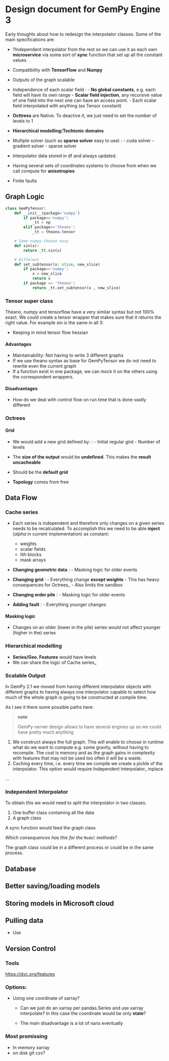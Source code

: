 Design document for GemPy Engine 3
==================================

Early thoughts about how to redesign the interpolator classes. Some of
the main specifications are:

-   ?Independent interpolator from the rest so we can use it as each own
    **microservice** via some sort of **sync** function that set up all
    the constant values
-   Compatibility with **TensorFlow** and **Numpy**
-   Outputs of the graph scalable
-   Independence of each scalar field
    :   -   **No global constants**, e.g. each field will have its own
            range
        -   **Scalar field injection**, any recursive value of one field
            into the next one can have an access point.
        -   Each scalar field interpolated with anything (as Tensor
            constant)

-   **Octtress** are Native. To deactive it, we just need to set the
    number of levels to 1
-   **Hierarchical modelling**/**Techtonic domains**

-   Multiple solver (such as **sparse solver** easy to use)
    :   -   cuda solver
        -   gradient solver
        -   sparse solver

-   Interpolator data stored in df and always updated.
-   Having several sets of coordinates systems to choose from when we
    call compute for **anisotropies**
-   Finite faults


## Graph Logic

``` python
class GemPyTensor:
    def __init__(package='numpy')
        if package=='numpy':
            _tt = np
        elif package=='theano':
            _tt = theano.tensor

    # Same numpy-theano easy
    def sin(x):
        return _tt.sin(x)

    # Different
    def set_subtensor(x: slice, new_slice)
        if package=='numpy':
            x = new_slice
            return x
        if package == 'theano':
            return _tt.set_subtensor(x , new_slice)
```



### Tensor super class

Theano, numpy and tensorflow have a very similar syntax but not 100%
exact. We could create a tensor wrapper that makes sure that it returns
the right value. For example sin is the same in all 3:


-   Keeping in mind tensor flow hessian

#### Advantages

-   Maintainability: Not having to write 3 different graphs
-   If we use theano syntax as base for GemPyTensor we do not need to
    rewrite even the current graph
-   If a function exist in one package, we can mock it on the others
    using the correspondent wrappers.

#### Disadvantages

-   How do we deal with control flow on run time that is done vastly
    different

### Octrees

#### Grid

-   We would add a new grid defined by:
    :   -   Initial regular gird
        -   Number of levels

-   The **size of the output** would be **undefined**. This makes the
    **result uncacheable**
-   Should be the **default grid**
-   **Topology** comes from free

Data Flow
---------

### Cache series

-   Each series is independent and therefore only changes on a given
    series needs to be recalculated. To accomplish this we need to be
    able **inject** (*alpha* in current implementation) as constant:
    -   weights
    -   scalar fields
    -   lith blocks
    -   mask arrays
-   **Changing geometric data**
    :   -   Masking logic for older events

-   **Changing grid**
    :   -   Everything change **except weights**
        -   This has heavy consequences for Octrees\_
        -   Also limits the sandbox

-   **Changing order pile**
    :   -   Masking logic for older events

-   **Adding fault**
    :   -   Everything younger changes

#### Masking logic

-   Changes on an older (lower in the pile) series would not affect
    younger (higher in the) series

### Hierarchical modelling

-   **Series/Geo. Features** would have levels
-   We can share the logic of Cache series\_

### Scalable Output

In GemPy 2.1 we moved from having different interpolator objects with
different graphs to having always one interpolator capable to select how
much of the whole graph is going to be constructed at compile time.

As I see it there some possible paths here:

> **note**
>
> GemPy-server design allows to have several engines up so we could have
> pretty much anything

1.  We construct always the full graph. This will enable to choose in
    runtime what do we want to compute e.g. some gravity, without having
    to recompile. The cost is memory and as the graph gains in
    complexity with features that may not be used too often it will be a
    waste.
2.  Caching every time, i.e. every time we compile we create a pickle of
    the interpolator. This option would require
    Independent Interpolator\_ inplace

...

### Independent Interpolator

To obtain this we would need to split the interpolator in two classes.

1)  One buffer class containing all the data
2)  A graph class

A sync function would feed the graph class

*Which consequences has this for the* `Model` *methods?*

The graph class could be in a different process or could be in the same
process.


Database
--------
## Better saving/loading models


## Storing models in Microsoft cloud

## Pulling data
- Use 


## Version Control

### Tools

https://dvc.org/features


### Options:

- Using one coordinate of xarray?
    - Can we just do an xarray per pandas.Series and use xarray interpolate?
        In this case the coordinate would be only **state**?

    - The main disadvantage is a lot of nans eventually


### Most promissing 
- In memory xarray
- on disk git csv?